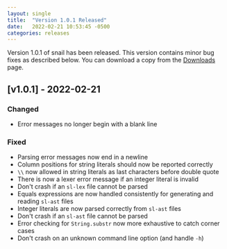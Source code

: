 ```yaml
---
layout: single
title:  "Version 1.0.1 Released"
date:   2022-02-21 10:53:45 -0500
categories: releases
---
```

Version 1.0.1 of snail has been released.  This version contains minor bug fixes
as described below. You can download a copy from the
[Downloads](/downloads#version-101) page.

## [v1.0.1] - 2022-02-21

### Changed
- Error messages no longer begin with a blank line

### Fixed
- Parsing error messages now end in a newline
- Column positions for string literals should now be reported correctly
- `\\` now allowed in string literals as last characters before double quote
- There is now a lexer error message if an integer literal is invalid
- Don't crash if an `sl-lex` file cannot be parsed
- Equals expressions are now handled consistently for generating and reading
  `sl-ast` files
- Integer literals are now parsed correctly from `sl-ast` files
- Don't crash if an `sl-ast` file cannot be parsed
- Error checking for `String.substr` now more exhaustive to catch corner cases
- Don't crash on an unknown command line option (and handle `-h`)